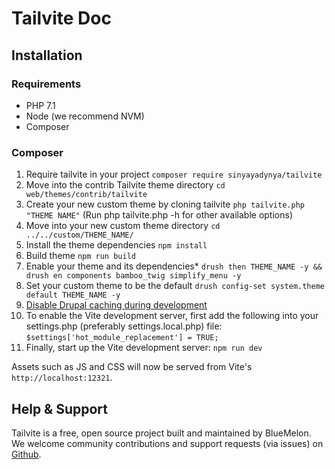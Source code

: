 # Tailvite Doc

## Installation

### Requirements
- PHP 7.1
- Node (we recommend NVM)
- Composer

### Composer

1. Require tailvite in your project `composer require sinyayadynya/tailvite`
2. Move into the contrib Tailvite theme directory `cd web/themes/contrib/tailvite`
3. Create your new custom theme by cloning tailvite `php tailvite.php "THEME NAME"` (Run php tailvite.php -h for other available options)
4. Move into your new custom theme directory `cd ../../custom/THEME_NAME/`
5. Install the theme dependencies `npm install`
6. Build theme `npm run build`
7. Enable your theme and its dependencies* `drush then THEME_NAME -y && drush en components bamboo_twig simplify_menu -y`
8. Set your custom theme to be the default `drush config-set system.theme default THEME_NAME -y`
9. [Disable Drupal caching during development](https://www.drupal.org/node/2598914)
10. To enable the Vite development server, first add the following into your settings.php (preferably settings.local.php) file: `$settings['hot_module_replacement'] = TRUE;`
11. Finally, start up the Vite development server: `npm run dev`

Assets such as JS and CSS will now be served from Vite's `http://localhost:12321`.


## Help & Support
Tailvite is a free, open source project built and maintained by BlueMelon. We welcome community contributions and support requests (via issues) on [Github](https://github.com/sinyayadynya/tailvite/issues).
